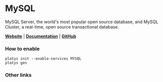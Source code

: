 # MySQL

MySQL Server, the world's most popular open source database, and MySQL Cluster, a real-time, open source transactional database. 

**[Website](https://www.mysql.com/)** | **[Documentation](https://dev.mysql.com/doc/)** | **[GitHub](https://github.com/mysql)**

### How to enable

```
platys init --enable-services MYSQL
platys gen
```

### Other links

